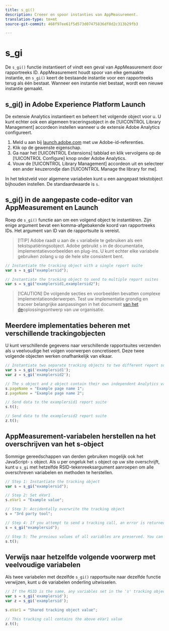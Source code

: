 ```yaml
---
title: s_gi()
description: Creeer en spoor instanties van AppMeasurement.
translation-type: tm+mt
source-git-commit: 468f97ee61f5d573d07475836df8d2c313b29fb3

---
```



# s_gi

De `s_gi()` functie instantieert of vindt een geval van AppMeasurement door rapportreeks ID. AppMeasurement houdt spoor van elke gemaakte instantie, en `s_gi()` keert de bestaande instantie voor een rapportreeks terug als één bestaat. Wanneer een instantie niet bestaat, wordt een nieuwe instantie gemaakt.

## s_gi() in Adobe Experience Platform Launch

De extensie Analytics instantieert en beheert het volgende object voor u. U kunt echter ook een algemeen traceringsobject in de [!UICONTROL Library Management] accordeon instellen wanneer u de extensie Adobe Analytics configureert.

1. Meld u aan bij [launch.adobe.com](https://launch.adobe.com) met uw Adobe-id-referenties.
2. Klik op de gewenste eigenschap.
3. Ga naar het [!UICONTROL Extensions] tabblad en klik vervolgens op de [!UICONTROL Configure] knop onder Adobe Analytics.
4. Vouw de [!UICONTROL Library Management] accordeon uit en selecteer een ander keuzerondje dan [!UICONTROL Manage the library for me].

In het tekstveld voor algemene variabelen kunt u een aangepast tekstobject bijhouden instellen. De standaardwaarde is `s`.

## s_gi() in de aangepaste code-editor van AppMeasurement en Launch

Roep de `s_gi()` functie aan om een volgend object te instantiëren. Zijn enige argument bevat een komma-afgebakende koord van rapportreeks IDs. Het argument van ID van de rapportsuite is vereist.

> [!TIP] Adobe raadt u aan de `s` variabele te gebruiken als een tekstspatiëringsobject. Adobe gebruikt `s` in de documentatie, implementatievoorbeelden en plug-ins. U kunt echter elke variabele gebruiken zolang u op de hele site consistent bent.

```js
// Instantiate the tracking object with a single report suite
var s = s_gi("examplersid");

// Instantiate the tracking object to send to multiple report suites
var s = s_gi("examplersid1,examplersid2");
```

> [!CAUTION] De volgende secties en voorbeelden bevatten complexe implementatieonderwerpen. Test uw implementatie grondig en traceer belangrijke aanpassingen in het document [van het de](../../prepare/solution-design.md)oplossingsontwerp van uw organisatie.

## Meerdere implementaties beheren met verschillende trackingobjecten

U kunt verschillende gegevens naar verschillende rapportsuites verzenden als u veelvoudige het volgen voorwerpen concretiseert. Deze twee volgende objecten werken onafhankelijk van elkaar.

```js
// Instantiate two separate tracking objects to two different report suites
var s = s_gi('examplersid1');
var z = s_gi('examplersid2');

// The s object and z object contain their own independent Analytics variables simultaneously
s.pageName = "Example page name 1";
z.pageName = "Example page name 2";

// Send data to the examplersid1 report suite
s.t();

// Send data to the examplersid2 report suite
z.t();
```

## AppMeasurement-variabelen herstellen na het overschrijven van het s-object

Sommige gereedschappen van derden gebruiken mogelijk ook het JavaScript- `s` object. Als u per ongeluk het `s` object op uw site overschrijft, kunt u `s_gi` met hetzelfde RSID-tekenreeksargument aanroepen om alle overschreven variabelen en methoden te herstellen.

```js
// Step 1: Instantiate the tracking object
var s = s_gi("examplersid");

// Step 2: Set eVar1
s.eVar1 = "Example value";

// Step 3: Accidentally overwrite the tracking object
s = "3rd party tool";

// Step 4: If you attempt to send a tracking call, an error is returned. Instead, re-instantiate the tracking object
s = s_gi("examplersid");

// Step 5: The previous values of all variables are preserved. You can send a tracking call and eVar1 is correctly set
s.t();
```

## Verwijs naar hetzelfde volgende voorwerp met veelvoudige variabelen

Als twee variabelen met dezelfde `s_gi()` rapportsuite naar dezelfde functie verwijzen, kunt u de variabelen onderling uitwisselen.

```js
// If the RSID is the same, any variables set in the 's' tracking object also get set in 'z' tracking object
var s = s_gi('examplersid');
var z = s_gi('examplersid');

s.eVar1 = "Shared tracking object value";

// This tracking call contains the above eVar1 value
z.t();
```
